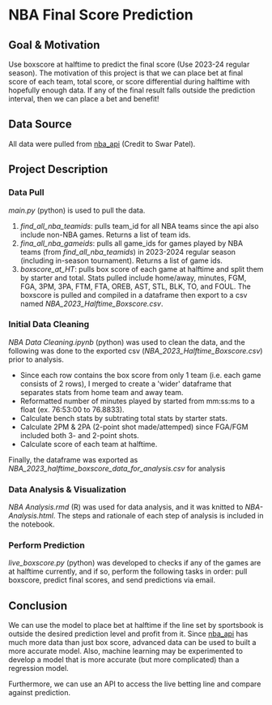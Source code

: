 # NBA Final Score Prediction
## Goal & Motivation
 Use boxscore at halftime to predict the final score (Use 2023-24 regular season). The motivation of this project is that we can place bet at final score of each team, total score, or score differential during halftime with hopefully enough data. If any of the final result falls outside the prediction interval, then we can place a bet and benefit!
## Data Source
All data were pulled from [nba_api](https://github.com/swar/nba_api) (Credit to Swar Patel).
## Project Description
### Data Pull
*main.py* (python) is used to pull the data. 
1. *find_all_nba_teamids*: pulls team_id for all NBA teams since the api also include non-NBA games. Returns a list of team ids.
2. *fina_all_nba_gameids*: pulls all game_ids for games played by NBA teams (from *find_all_nba_teamids*) in 2023-2024 regular season (including in-season tournament). Returns a list of game ids.
3. *boxscore_at_HT*: pulls box score of each game at halftime and split them by starter and total. Stats pulled include home/away, minutes, FGM, FGA, 3PM, 3PA, FTM, FTA, OREB, AST, STL, BLK, TO, and FOUL. The boxscore is pulled and compiled in a dataframe then export to a csv named *NBA_2023_Halftime_Boxscore.csv*.
### Initial Data Cleaning
*NBA Data Cleaning.ipynb* (python) was used to clean the data, and the following was done to the exported csv (*NBA_2023_Halftime_Boxscore.csv*) prior to analysis. 
- Since each row contains the box score from only 1 team (i.e. each game consists of 2 rows), I merged to create a 'wider' dataframe that separates stats from home team and away team.
- Reformatted number of minutes played by started from mm:ss:ms to a float (ex. 76:53:00 to 76.8833).
- Calculate bench stats by subtrating total stats by starter stats.
- Calculate 2PM & 2PA (2-point shot made/attemped) since FGA/FGM included both 3- and 2-point shots. 
- Calculate score of each team at halftime.
  
Finally, the dataframe was exported as *NBA_2023_halftime_boxscore_data_for_analysis.csv* for analysis
### Data Analysis & Visualization
*NBA Analysis.rmd* (R) was used for data analysis, and it was knitted to *NBA-Analysis.html*. The steps and rationale of each step of analysis is included in the notebook. 

### Perform Prediction
*live_boxscore.py* (python) was developed to checks if any of the games are at halftime currently, and if so, perform the following tasks in order: pull boxscore, predict final scores, and send predictions via email. 

## Conclusion
We can use the model to place bet at halftime if the line set by sportsbook is outside the desired prediction level and profit from it. Since [nba_api](https://github.com/swar/nba_api) has much more data than just box score, advanced data can be used to built a more accurate model. Also, machine learning may be experimented to develop a model that is more accurate (but more complicated) than a regression model. 

Furthermore, we can use an API to access the live betting line and compare against prediction. 
